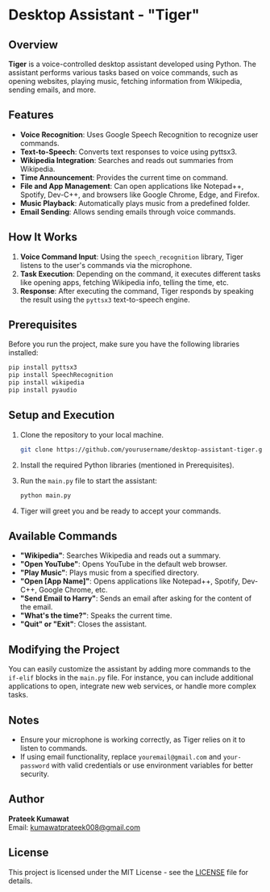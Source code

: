 # Desktop Assistant - "Tiger"

## Overview

**Tiger** is a voice-controlled desktop assistant developed using Python. The assistant performs various tasks based on voice commands, such as opening websites, playing music, fetching information from Wikipedia, sending emails, and more.

## Features

- **Voice Recognition**: Uses Google Speech Recognition to recognize user commands.
- **Text-to-Speech**: Converts text responses to voice using pyttsx3.
- **Wikipedia Integration**: Searches and reads out summaries from Wikipedia.
- **Time Announcement**: Provides the current time on command.
- **File and App Management**: Can open applications like Notepad++, Spotify, Dev-C++, and browsers like Google Chrome, Edge, and Firefox.
- **Music Playback**: Automatically plays music from a predefined folder.
- **Email Sending**: Allows sending emails through voice commands.
  
## How It Works

1. **Voice Command Input**: Using the `speech_recognition` library, Tiger listens to the user's commands via the microphone.
2. **Task Execution**: Depending on the command, it executes different tasks like opening apps, fetching Wikipedia info, telling the time, etc.
3. **Response**: After executing the command, Tiger responds by speaking the result using the `pyttsx3` text-to-speech engine.

## Prerequisites

Before you run the project, make sure you have the following libraries installed:

```bash
pip install pyttsx3
pip install SpeechRecognition
pip install wikipedia
pip install pyaudio
```

## Setup and Execution

1. Clone the repository to your local machine.
   ```bash
   git clone https://github.com/yourusername/desktop-assistant-tiger.git
   ```
   
2. Install the required Python libraries (mentioned in Prerequisites).

3. Run the `main.py` file to start the assistant:
   ```bash
   python main.py
   ```

4. Tiger will greet you and be ready to accept your commands.

## Available Commands

- **"Wikipedia"**: Searches Wikipedia and reads out a summary.
- **"Open YouTube"**: Opens YouTube in the default web browser.
- **"Play Music"**: Plays music from a specified directory.
- **"Open [App Name]"**: Opens applications like Notepad++, Spotify, Dev-C++, Google Chrome, etc.
- **"Send Email to Harry"**: Sends an email after asking for the content of the email.
- **"What's the time?"**: Speaks the current time.
- **"Quit" or "Exit"**: Closes the assistant.

## Modifying the Project

You can easily customize the assistant by adding more commands to the `if-elif` blocks in the `main.py` file. For instance, you can include additional applications to open, integrate new web services, or handle more complex tasks.

## Notes

- Ensure your microphone is working correctly, as Tiger relies on it to listen to commands.
- If using email functionality, replace `youremail@gmail.com` and `your-password` with valid credentials or use environment variables for better security.

## Author

**Prateek Kumawat**  
Email: [kumawatprateek008@gmail.com](mailto:kumawatprateek008@gmail.com)

## License

This project is licensed under the MIT License - see the [LICENSE](LICENSE) file for details.
